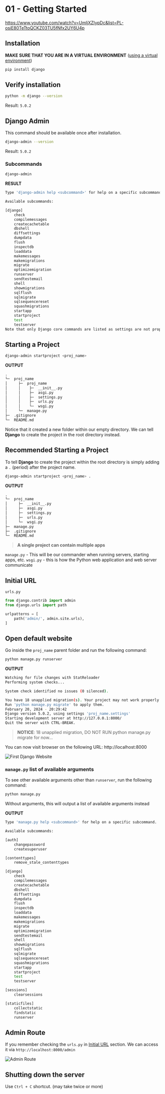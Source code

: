 # 01 - Getting Started

https://www.youtube.com/watch?v=UmljXZIypDc&list=PL-osiE80TeTtoQCKZ03TU5fNfx2UY6U4p

## Installation

**MAKE SURE THAT YOU ARE IN A VIRTUAL ENVIRONMENT** ([using a virtual environment](https://github.com/lightzane/learn-python/blob/main/main.py#L5))

```bash
pip install django
```

## Verify installation

```bash
python -m django --version
```

Result: `5.0.2`

## Django Admin

This command should be available once after installation.

```bash
django-admin --version
```

Result: `5.0.2`

### Subcommands

```bash
django-admin
```

**RESULT**

```bash
Type 'django-admin help <subcommand>' for help on a specific subcommand.

Available subcommands:

[django]
    check
    compilemessages
    createcachetable
    dbshell
    diffsettings
    dumpdata
    flush
    inspectdb
    loaddata
    makemessages
    makemigrations
    migrate
    optimizemigration
    runserver
    sendtestemail
    shell
    showmigrations
    sqlflush
    sqlmigrate
    sqlsequencereset
    squashmigrations
    startapp
    startproject
    test
    testserver
Note that only Django core commands are listed as settings are not properly configured (error: Requested setting INSTALLED_APPS, but settings are not configured. You must either define the environment variable DJANGO_SETTINGS_MODULE or call settings.configure() before accessing settings.).
```

## Starting a Project

```bash
django-admin startproject <proj_name>
```

**OUTPUT**

```txt
.
└─  proj_name
│     ├─  proj_name
│     │    ├─  __init__.py
│     │    ├─  asgi.py
│     │    ├─  settings.py
│     │    ├─  urls.py
│     │    └─  wsgi.py
│     └─  manage.py
├─  .gitignore
└─  README.md
```

Notice that it created a new folder within our empty directory.
We can tell **Django** to create the project in the root directory instead.

## Recommended Starting a Project

To tell **Django** to create the project within the root directory is simply adding a `.` (period) after the project name.

```bash
django-admin startproject <proj_name> .
```

**OUTPUT**

```txt
.
└─  proj_name
│     ├─  __init__.py
│     ├─  asgi.py
│     ├─  settings.py
│     ├─  urls.py
│     └─  wsgi.py
├─  manage.py
├─  .gitignore
└─  README.md
```

> **A single project can contain multiple apps**

`manage.py` - This will be our commander when running servers, starting apps, etc.
`wsgi.py` - this is how the Python web application and web server communicate

## Initial URL

`urls.py`

```py
from django.contrib import admin
from django.urls import path

urlpatterns = [
    path('admin/', admin.site.urls),
]
```

## Open default website

Go inside the `proj_name` parent folder and run the following command:

```bash
python manage.py runserver
```

**OUTPUT**

```bash
Watching for file changes with StatReloader
Performing system checks...

System check identified no issues (0 silenced).

You have 18 unapplied migration(s). Your project may not work properly until you apply the migrations for app(s): admin, auth, contenttypes, sessions.
Run 'python manage.py migrate' to apply them.
February 20, 2024 - 20:29:42
Django version 5.0.2, using settings 'proj_name.settings'
Starting development server at http://127.0.0.1:8000/
Quit the server with CTRL-BREAK.
```

> **NOTICE**: 18 unapplied migration, DO NOT RUN python manage.py migrate for now...

You can now visit browser on the following URL: http://localhost:8000

![First Django Website](./readme_assets/first_django_website.png)

### `manage.py` list of available arguments

To see other available arguments other than `runserver`, run the following command:

```bash
python manage.py
```

Without arguments, this will output a list of available arguments instead

**OUTPUT**

```bash
Type 'manage.py help <subcommand>' for help on a specific subcommand.

Available subcommands:

[auth]
    changepassword
    createsuperuser

[contenttypes]
    remove_stale_contenttypes

[django]
    check
    compilemessages
    createcachetable
    dbshell
    diffsettings
    dumpdata
    flush
    inspectdb
    loaddata
    makemessages
    makemigrations
    migrate
    optimizemigration
    sendtestemail
    shell
    showmigrations
    sqlflush
    sqlmigrate
    sqlsequencereset
    squashmigrations
    startapp
    startproject
    test
    testserver

[sessions]
    clearsessions

[staticfiles]
    collectstatic
    findstatic
    runserver
```

## Admin Route

If you remember checking the `urls.py` in [Initial URL](#initial-url) section. We can access it via `http://localhost:8000/admin`

![Admin Route](./readme_assets/url_admin.png)

## Shutting down the server

Use `Ctrl + C` shortcut. (may take twice or more)
